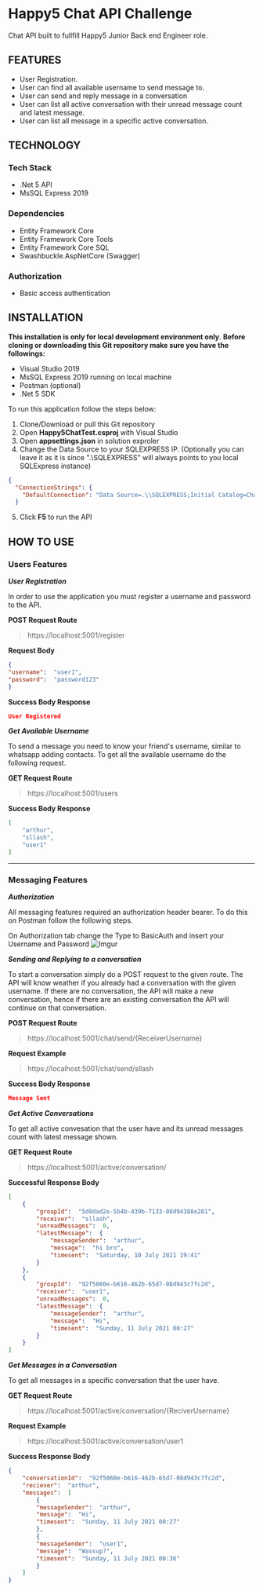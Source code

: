 ﻿# Happy5 Chat API Challenge
Chat API built to fullfill Happy5 Junior Back end Engineer role.
## FEATURES
- User Registration.
- User can find all available username to send message to.
- User can send and reply message in a conversation
- User can list all active conversation with their unread message count and latest message.
- User can list all message in a specific active conversation.
## TECHNOLOGY
### Tech Stack
-  .Net 5 API
- MsSQL Express 2019
### Dependencies
- Entity Framework Core
- Entity Framework Core Tools
- Entity Framework Core SQL
- Swashbuckle.AspNetCore (Swagger)
### Authorization
- Basic access authentication
## INSTALLATION
**This installation is only for local development environment only**.
**Before cloning or downloading this Git repository make sure you have the followings:**

- Visual Studio 2019
- MsSQL Express 2019 running on local machine
- Postman (optional)
- .Net 5 SDK

To run this application follow the steps below:

1. Clone/Download or pull this Git repository
2. Open **Happy5ChatTest.csproj** with Visual Studio
3. Open **appsettings.json** in solution exproler
4. Change the Data Source to your SQLEXPRESS IP. (Optionally you can leave it as it is since ".\\SQLEXPRESS" will always points to you local SQLExpress instance)
``` json
{
  "ConnectionStrings": {
    "DefaultConnection": "Data Source=.\\SQLEXPRESS;Initial Catalog=ChatApp;Integrated Security=True"
  }
```
5. Click **F5** to run the API

## HOW TO USE
### Users Features

***User Registration***

In order to use the application you must register a username and password to the API.

**POST Request Route**
 > https://localhost:5001/register
 
 **Request Body**
```json
{
"username":  "user1",
"password":  "password123"
}
``` 
**Success Body Response**
```json
User Registered
```

***Get Available Username***

To send a message you need to know your friend's username, similar to whatsapp adding contacts. To get all the available username do the following request.

**GET Request Route**
>https://localhost:5001/users

**Success Body Response**
```json
[
	"arthur",
	"sllash",
	"user1"
]
```
----
### Messaging Features
***Authorization***

All  messaging features required an authorization header bearer. To do this on 
Postman follow the following steps.

On Authorization tab change the Type to BasicAuth and insert your Username and Password
![Imgur](https://i.imgur.com/2yFePxg.png)

***Sending and Replying to a conversation***

To start a conversation simply do a POST request to the given route.
The API will know weather if you already had a conversation with the given username.
If there are no conversation, the API will make a new conversation, hence if there are an existing conversation the API will continue on that conversation.

**POST Request Route**
>https://localhost:5001/chat/send/{ReceiverUsername}

**Request Example**
>https://localhost:5001/chat/send/sllash

**Success Body Response**
```JSON
Message Sent
```

***Get Active Conversations***

To get all active convesation that the user have and its unread messages count with latest message shown.

**GET Request Route**
>https://localhost:5001/active/conversation/

**Successful Response Body**
```JSON
[
	{
		"groupId":  "5d0dad2e-5b4b-439b-7133-08d94388e281",
		"receiver":  "sllash",
		"unreadMessages":  0,
		"latestMessage":  {
			"messageSender":  "arthur",
			"message":  "hi bro",
			"timesent":  "Saturday, 10 July 2021 19:41"
		}
	},
	{
		"groupId":  "92f5060e-b616-462b-65d7-08d943c7fc2d",
		"receiver":  "user1",
		"unreadMessages":  0,
		"latestMessage":  {
			"messageSender":  "arthur",
			"message":  "Hi",
			"timesent":  "Sunday, 11 July 2021 00:27"
		}
	}
]
```

***Get Messages in a Conversation***

To get all messages in a specific conversation that the user have.

**GET Request Route**
>https://localhost:5001/active/conversation/{ReciverUsername}

**Request Example**
>https://localhost:5001/active/conversation/user1

**Success Response Body**
```JSON
{
	"conversationId":  "92f5060e-b616-462b-65d7-08d943c7fc2d",
	"reciever":  "arthur",
	"messages":  [
		{
		"messageSender":  "arthur",
		"message":  "Hi",
		"timesent":  "Sunday, 11 July 2021 00:27"
		},
		{
		"messageSender":  "user1",
		"message":  "Wassup?",
		"timesent":  "Sunday, 11 July 2021 00:36"
		}
	]
}
```